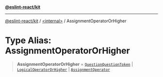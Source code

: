 [**@eslint-react/kit**](../../README.md)

***

[@eslint-react/kit](../../README.md) / [\<internal\>](../README.md) / AssignmentOperatorOrHigher

# Type Alias: AssignmentOperatorOrHigher

> **AssignmentOperatorOrHigher** = [`QuestionQuestionToken`](../enumerations/SyntaxKind.md#questionquestiontoken) \| [`LogicalOperatorOrHigher`](LogicalOperatorOrHigher.md) \| [`AssignmentOperator`](AssignmentOperator.md)
